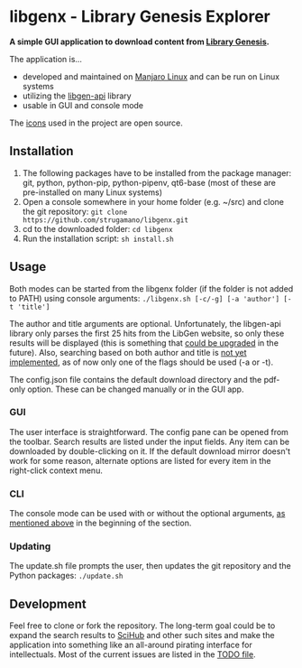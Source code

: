 # libgenx - Library Genesis Explorer

**A simple GUI application to download content from [Library Genesis](https://libgen.is/).**

The application is...
- developed and maintained on [Manjaro Linux](https://manjaro.org/) and can be run on Linux systems
- utilizing the [libgen-api](https://github.com/harrison-broadbent/libgen-api) library
- usable in GUI and console mode

The [icons](https://store.kde.org/p/2068651) used in the project are open source.

## Installation

1. The following packages have to be installed from the package manager: git, python, python-pip, python-pipenv, qt6-base (most of these are pre-installed on many Linux systems)
2. Open a console somewhere in your home folder (e.g. ~/src) and clone the git repository: `git clone https://github.com/strugamano/libgenx.git`
3. cd to the downloaded folder: `cd libgenx`
4. Run the installation script: `sh install.sh`

## Usage

Both modes can be started from the libgenx folder (if the folder is not added to PATH) using console arguments: `./libgenx.sh [-c/-g] [-a 'author'] [-t 'title']`

The author and title arguments are optional. Unfortunately, the libgen-api library only parses the first 25 hits from the LibGen website, so only these results will be displayed (this is something that [could be upgraded](https://github.com/strugamano/libgenx/blob/main/TODO.md#general) in the future). Also, searching based on both author and title is [not yet implemented](https://github.com/strugamano/libgenx/blob/main/TODO.md#libgenx-common), as of now only one of the flags should be used (-a or -t).

The config.json file contains the default download directory and the pdf-only option. These can be changed manually or in the GUI app. 

### GUI

The user interface is straightforward. The config pane can be opened from the toolbar. Search results are listed under the input fields. Any item can be downloaded by double-clicking on it. If the default download mirror doesn't work for some reason, alternate options are listed for every item in the right-click context menu.

### CLI

The console mode can be used with or without the optional arguments, [as mentioned above](#Usage) in the beginning of the section.

### Updating

The update.sh file prompts the user, then updates the git repository and the Python packages: `./update.sh`

## Development

Feel free to clone or fork the repository. The long-term goal could be to expand the search results to [SciHub](https://sci-hub.se/) and other such sites and make the application into something like an all-around pirating interface for intellectuals. Most of the current issues are listed in the [TODO file](https://github.com/strugamano/libgenx/blob/main/TODO.md).
